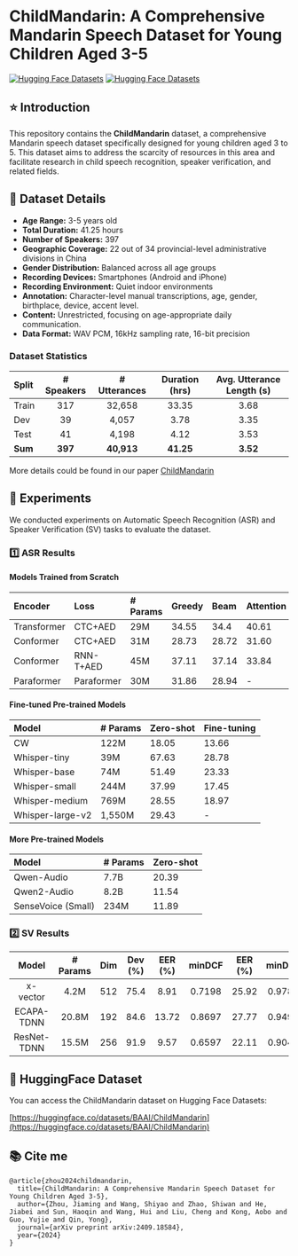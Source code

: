 # ChildMandarin: A Comprehensive Mandarin Speech Dataset for Young Children Aged 3-5

[![Hugging Face Datasets](https://img.shields.io/badge/🤗%20Hugging%20Face-Datasets-yellow.svg)](https://huggingface.co/datasets/BAAI/ChildMandarin)
[![Hugging Face Datasets](https://img.shields.io/badge/Paper-link-orange)](https://arxiv.org/abs/2409.18584)
## ⭐ Introduction

This repository contains the **ChildMandarin** dataset, a comprehensive Mandarin speech dataset specifically designed for young children aged 3 to 5. This dataset aims to address the scarcity of resources in this area and facilitate research in child speech recognition, speaker verification, and related fields.

## 🚀 Dataset Details

*   **Age Range:** 3-5 years old
*   **Total Duration:** 41.25 hours
*   **Number of Speakers:** 397
*   **Geographic Coverage:** 22 out of 34 provincial-level administrative divisions in China
*   **Gender Distribution:** Balanced across all age groups
*   **Recording Devices:** Smartphones (Android and iPhone)
*   **Recording Environment:** Quiet indoor environments
*   **Annotation:** Character-level manual transcriptions, age, gender, birthplace, device, accent level.
* **Content:** Unrestricted, focusing on age-appropriate daily communication.
* **Data Format:** WAV PCM, 16kHz sampling rate, 16-bit precision

### Dataset Statistics

| Split | # Speakers | # Utterances | Duration (hrs) | Avg. Utterance Length (s) |
| :---- | :--------: | :----------: | :------------: | :-----------------------: |
| Train |    317     |    32,658    |     33.35      |           3.68            |
| Dev   |     39     |    4,057     |      3.78      |           3.35            |
| Test  |     41     |    4,198     |      4.12      |           3.53            |
| **Sum**|  **397**   |  **40,913**    |   **41.25**     |       **3.52**           |

More details could be found in our paper [ChildMandarin](https://arxiv.org/abs/2409.18584)

## 📐 Experiments

We conducted experiments on Automatic Speech Recognition (ASR) and Speaker Verification (SV) tasks to evaluate the dataset.

### 1️⃣ ASR Results

#### Models Trained from Scratch

| Encoder     | Loss       | # Params | Greedy | Beam  | Attention | Attention Rescoring |
| :---------- | :--------- | :------- | :----- | :---- | :-------- | :------------------ |
| Transformer | CTC+AED    | 29M      | 34.55  | 34.4  | 40.61     | 32.15               |
| Conformer   | CTC+AED    | 31M      | 28.73  | 28.72 | 31.60     | 27.38               |
| Conformer   | RNN-T+AED  | 45M      | 37.11  | 37.14 | 33.84     | 37.14               |
| Paraformer  | Paraformer | 30M      | 31.86  | 28.94 | -         | -                   |

#### Fine-tuned Pre-trained Models

| Model           | # Params | Zero-shot | Fine-tuning |
| :-------------- | :------- | :-------- | :---------- |
| CW              | 122M     | 18.05     | 13.66       |
| Whisper-tiny    | 39M      | 67.63     | 28.78       |
| Whisper-base    | 74M      | 51.49     | 23.33       |
| Whisper-small   | 244M     | 37.99     | 17.45       |
| Whisper-medium  | 769M     | 28.55     | 18.97       |
| Whisper-large-v2| 1,550M   | 29.43     | -           |


#### More Pre-trained Models

| Model           | # Params | Zero-shot | 
| :-------------- | :------- | :-------- | 
| Qwen-Audio      |  7.7B   | 20.39     | 
| Qwen2-Audio    |  8.2B   | 11.54     | 
| SenseVoice (Small)    |   234M   | 11.89     | 


### 2️⃣ SV Results
|      Model      | # Params | Dim | Dev (%) | EER (%) | minDCF | EER (%) | minDCF  |
|:---------------:|:--------:|:---:|:-------:|:-------:|:------:|:-------:|:-------:|
|    x-vector    |   4.2M   | 512 |   75.4  |  8.91  | 0.7198 |  25.92 |  0.9780  |
|  ECAPA-TDNN   |  20.8M   | 192 |   84.6  | 13.72 | 0.8697 | 27.77  | 0.9490 |
| ResNet-TDNN |   15.5M  |  256  |  91.9  |   9.57  | 0.6597 | 22.11  | 0.9044 |



## 🤗 HuggingFace Dataset

You can access the ChildMandarin dataset on Hugging Face Datasets:

[https://huggingface.co/datasets/BAAI/ChildMandarin](https://huggingface.co/datasets/BAAI/ChildMandarin)



##  📚 Cite me
```
@article{zhou2024childmandarin,
  title={ChildMandarin: A Comprehensive Mandarin Speech Dataset for Young Children Aged 3-5},
  author={Zhou, Jiaming and Wang, Shiyao and Zhao, Shiwan and He, Jiabei and Sun, Haoqin and Wang, Hui and Liu, Cheng and Kong, Aobo and Guo, Yujie and Qin, Yong},
  journal={arXiv preprint arXiv:2409.18584},
  year={2024}
}
``` 